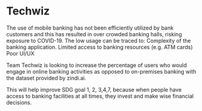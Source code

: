 # Techwiz
The use of mobile banking has not been efficiently utilized by bank customers and this has resulted in over crowded banking halls, risking exposure to COVID-19. 
The low usage can be traced to:
Complexity of the banking application.
Limited access to banking resources (e.g. ATM cards)
Poor UI/UX

Team Techwiz is looking to increase the percentage of users who would engage in online banking activities as opposed to on-premises banking with the dataset provided by zindi.ai.

This will help improve SDG goal 1, 2, 3,4,7, because when people have access to banking facilities at all times, they invest and make wise financial decisions.
